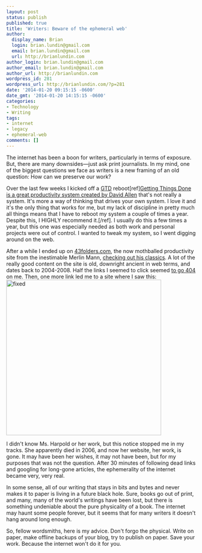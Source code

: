 ```yaml
---
layout: post
status: publish
published: true
title: 'Writers: Beware of the ephemeral web'
author:
  display_name: Brian
  login: brian.lundin@gmail.com
  email: brian.lundin@gmail.com
  url: http://brianlundin.com
author_login: brian.lundin@gmail.com
author_email: brian.lundin@gmail.com
author_url: http://brianlundin.com
wordpress_id: 281
wordpress_url: http://brianlundin.com/?p=281
date: '2014-01-20 09:15:15 -0600'
date_gmt: '2014-01-20 14:15:15 -0600'
categories:
- Technology
- Writing
tags:
- internet
- legacy
- ephemeral-web
comments: []
---
```

<p>The internet has been a boon for writers, particularly in terms of exposure. But, there are many downsides—just ask print journalists. In my mind, one of the biggest questions we face as writers is a new framing of an old question: How can we preserve our work?</p>
<p>Over the last few weeks I kicked off a <a href="http://www.davidco.com/about-gtd">GTD</a> reboot[ref]<a href="http://www.davidco.com/about-gtd">Getting Things Done is a great productivity system created by David Allen</a> that's not really a system. It's more a way of thinking that drives your own system. I love it and it's the only thing that works for me, but my lack of discipline in pretty much all things means that I have to reboot my system a couple of times a year. Despite this, I HIGHLY recommend it.[/ref]. I usually do this a few times a year, but this one was especially needed as both work and personal projects were out of control. I wanted to tweak my system, so I went digging around on the web.</p>
<p>After a while I ended up on <a href="http://www.43folders.com/">43folders.com</a>, the now mothballed productivity site from the inestimable Merlin Mann, <a href="http://www.43folders.com/topics/classics">checking out his classics</a>. A lot of the really good content on the site is old, downright ancient in web terms, and dates back to 2004-2008. Half the links I seemed to click seemed <a href="http://en.wikipedia.org/wiki/HTTP_404">to go 404</a> on me. Then, one more link led me to a site where I saw this:<a href="http://leslie.harpold.com"><img class="aligncenter size-full wp-image-283" alt="fixed" src="http://brianlundin.com/wp-content/uploads/2014/01/fixed.jpg" width="412" height="414" /></a></p>
<p>I didn't know Ms. Harpold or her work, but this notice stopped me in my tracks. She apparently died in 2006, and now her website, her work, is gone. It may have been her wishes, it may not have been, but for my purposes that was not the question. After 30 minutes of following dead links and googling for long-gone articles, the ephemerality of the internet became very, very real.</p>
<p>In some sense, all of our writing that stays in bits and bytes and never makes it to paper is living in a future black hole. Sure, books go out of print, and many, many of the world's writings have been lost, but there is something undeniable about the pure physicality of a book. The internet may haunt some people forever, but it seems that for many writers it doesn't hang around long enough.</p>
<p>So, fellow wordsmiths, here is my advice. Don't forgo the physical. Write on paper, make offline backups of your blog, try to publish on paper. Save your work. Because the internet won't do it for you.</p>
